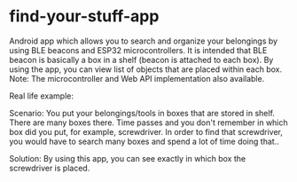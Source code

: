 # find-your-stuff-app
Android app which allows you to search and organize your belongings by using BLE beacons and ESP32 microcontrollers.
It is intended that BLE beacon is basically a box in a shelf (beacon is attached to each box). 
By using the app, you can view list of objects that are placed within each box.
Note: The microcontroller and Web API implementation also available.

Real life example:

Scenario:
You put your belongings/tools in boxes that are stored in shelf. There are many boxes there.
Time passes and you don't remember in which box did you put, for example, screwdriver. In order to find that 
screwdriver, you would have to search many boxes and spend a lot of time doing that..

Solution:
By using this app, you can see exactly in which box the screwdriver is placed.
